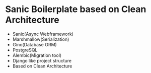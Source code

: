 # Sanic Boilerplate based on Clean Architecture

- Sanic(Async Webframework)
- Marshmallow(Serialization)
- Gino(Database ORM)
- PostgreSQL
- Alembic(Migration tool)
- Django like project structure
- Based on Clean Architecture